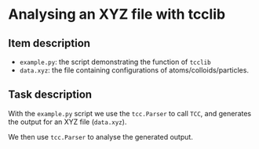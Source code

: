 # Analysing an XYZ file with tcclib


## Item description

- `example.py`: the script demonstrating the function of `tcclib`
- `data.xyz`: the file containing configurations of atoms/colloids/particles.

## Task description

With the `example.py` script we use the `tcc.Parser` to call `TCC`, and generates the output for an XYZ file (`data.xyz`).

We then use `tcc.Parser` to analyse the generated output.
